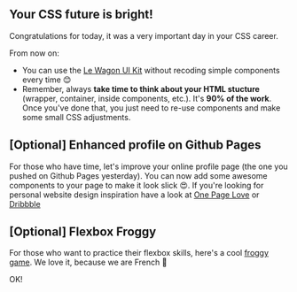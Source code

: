 ## Your CSS future is bright!

Congratulations for today, it was a very important day in your CSS career.

From now on:

- You can use the [Le Wagon UI Kit](https://uikit.lewagon.com/) without recoding simple components every time 😊
- Remember, always **take time to think about your HTML stucture** (wrapper, container, inside components, etc.). It's **90% of the work**. Once you've done that, you just need to re-use components and make some small CSS adjustments.

## [Optional] Enhanced profile on Github Pages

For those who have time, let's improve your online profile page (the one you pushed on Github Pages yesterday). You can now add some awesome components to your page to make it look slick 😍. If you're looking for personal website design inspiration have a look at [One Page Love](https://onepagelove.com/) or [Dribbble](https://dribbble.com/search?q=personal)

## [Optional] Flexbox Froggy

For those who want to practice their flexbox skills, here's a cool [froggy game](http://flexboxfroggy.com/). We love it, because we are French 🐸

OK!